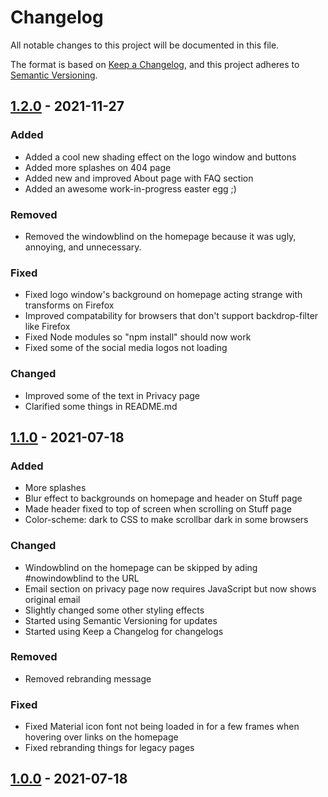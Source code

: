 # Changelog
All notable changes to this project will be documented in this file.

The format is based on [Keep a Changelog](https://keepachangelog.com/en/1.0.0/),
and this project adheres to [Semantic Versioning](https://semver.org/spec/v2.0.0.html).

## [1.2.0] - 2021-11-27
### Added
- Added a cool new shading effect on the logo window and buttons
- Added more splashes on 404 page
- Added new and improved About page with FAQ section
- Added an awesome work-in-progress easter egg ;)

### Removed
- Removed the windowblind on the homepage because it was ugly, annoying, and unnecessary.

### Fixed
- Fixed logo window's background on homepage acting strange with transforms on Firefox
- Improved compatability for browsers that don't support backdrop-filter like Firefox
- Fixed Node modules so "npm install" should now work
- Fixed some of the social media logos not loading

### Changed
- Improved some of the text in Privacy page
- Clarified some things in README.md

## [1.1.0] - 2021-07-18
### Added
- More splashes
- Blur effect to backgrounds on homepage and header on Stuff page
- Made header fixed to top of screen when scrolling on Stuff page
- Color-scheme: dark to CSS to make scrollbar dark in some browsers

### Changed
- Windowblind on the homepage can be skipped by ading #nowindowblind to the URL
- Email section on privacy page now requires JavaScript but now shows original email
- Slightly changed some other styling effects
- Started using Semantic Versioning for updates
- Started using Keep a Changelog for changelogs

### Removed
- Removed rebranding message

### Fixed
- Fixed Material icon font not being loaded in for a few frames when hovering over links on the homepage
- Fixed rebranding things for legacy pages

## [1.0.0] - 2021-07-18

[1.2.0]: https://github.com/Wicycool/wicycool.github.io/releases/tag/v1.2.0
[1.1.0]: https://github.com/Wicycool/wicycool.github.io/releases/tag/v1.1.0
[1.0.0]: https://github.com/Wicycool/wicycool.github.io/releases/tag/v1.0.0
